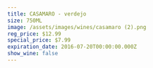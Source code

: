 ```yaml
---
title: CASAMARO - verdejo
size: 750ML
image: /assets/images/wines/casamaro (2).png
reg_price: $12.99
special_price: $7.99
expiration_date: 2016-07-20T00:00:00.000Z
show_wine: false
---
```



